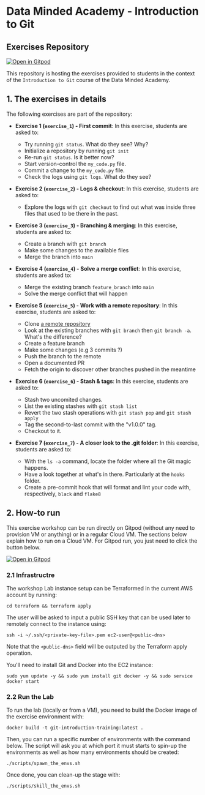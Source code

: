 # Data Minded Academy - Introduction to Git
## Exercises Repository

[![Open in Gitpod](https://gitpod.io/button/open-in-gitpod.svg)](https://gitpod.io/#https://github.com/dernat71/dataminded_git_exercises)

This repository is hosting the exercises provided to students in the context of the `Introduction to Git` course of the Data Minded Academy.

## 1. The exercises in details

The following exercises are part of the repository:

* **Exercise 1 (`exercise_1`) - First commit**: In this exercise, students are asked to:
    * Try running `git status`. What do they see? Why?
    * Initialize a repository by running `git init`
    * Re-run `git status`. Is it better now?
    * Start version-control the `my_code.py` file.
    * Commit a change to the `my_code.py` file.
    * Check the logs using `git logs`. What do they see?

* **Exercise 2 (`exercise_2`) - Logs & checkout**: In this exercise, students are asked to:
    * Explore the logs with `git checkout` to find out what was inside three files that used to be there in the past.

* **Exercise 3 (`exercise_3`) - Branching & merging**: In this exercise, students are asked to:
    * Create a branch with `git branch`
    * Make some changes to the available files
    * Merge the branch into `main`

* **Exercise 4 (`exercise_4`) - Solve a merge conflict**: In this exercise, students are asked to:
    * Merge the existing branch `feature_branch` into `main`
    * Solve the merge conflict that will happen

* **Exercise 5 (`exercise_5`) - Work with a remote repository**: In this exercise, students are asked to:
    * Clone [a remote repository](https://github.com/dernat71/dataminded_git_repo)
    * Look at the existing branches with `git branch` then `git branch -a`. What's the difference?
    * Create a feature branch
    * Make some changes (e.g 3 commits ?)
    * Push the branch to the remote
    * Open a documented PR
    * Fetch the origin to discover other branches pushed in the meantime

* **Exercise 6 (`exercise_6`) - Stash & tags**: In this exercise, students are asked to:
    * Stash two uncomited changes.
    * List the existing stashes with `git stash list`
    * Revert the two stash operations with `git stash pop` and `git stash apply`
    * Tag the second-to-last commit with the "v1.0.0" tag.
    * Checkout to it.

* **Exercise 7 (`exercise_7`) - A closer look to the .git folder**: In this exercise, students are asked to:
    * With the `ls -a` command, locate the folder where all the Git magic happens.
    * Have a look together at what's in there. Particularly at the `hooks` folder.
    * Create a pre-commit hook that will format and lint your code with, respectively, `black` and `flake8`

## 2. How-to run

This exercise workshop can be run directly on Gitpod (without any need to provision VM or anything) or in a regular Cloud VM. The sections below explain how to run on a Cloud VM. For Gitpod run, you just need to click the button below.

[![Open in Gitpod](https://gitpod.io/button/open-in-gitpod.svg)](https://gitpod.io/#https://github.com/dernat71/dataminded_git_exercises)

### 2.1 Infrastructre

The workshop Lab instance setup can be Terraformed in the current AWS account by running:
```
cd terraform && terraform apply  
```

The user will be asked to input a public SSH key that can be used later to remotely connect to the instance using:
```
ssh -i ~/.ssh/<private-key-file>.pem ec2-user@<public-dns>
```
Note that the `<public-dns>` field will be outputed by the Terraform apply operation.

You'll need to install Git and Docker into the EC2 instance:
```
sudo yum update -y && sudo yum install git docker -y && sudo service docker start
```

### 2.2 Run the Lab

To run the lab (locally or from a VM), you need to build the Docker image of the exercise environment with:
```
docker build -t git-introduction-training:latest .
```

Then, you can run a specific number of environments with the command below. The script will ask you at which port it must starts to spin-up the environments as well as how many environments should be created: 
```
./scripts/spawn_the_envs.sh
```

Once done, you can clean-up the stage with:
```
./scripts/skill_the_envs.sh
```
